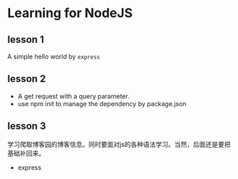 # Learning for NodeJS

## lesson 1
A simple hello world by `express`

## lesson 2
- A get request with a query parameter.
- use npm init to manage the dependency by package.json

## lesson 3
学习爬取博客园的博客信息。同时要面对js的各种语法学习。当然，后面还是要把基础补回来。
- express

